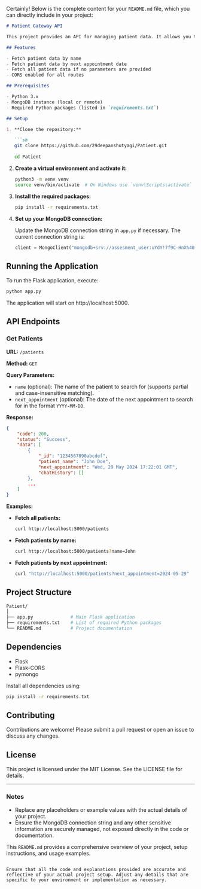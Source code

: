 Certainly! Below is the complete content for your `README.md` file, which you can directly include in your project:

```markdown
# Patient Gateway API

This project provides an API for managing patient data. It allows you to fetch patient information from a MongoDB database based on optional parameters such as patient name and next appointment date.

## Features

- Fetch patient data by name
- Fetch patient data by next appointment date
- Fetch all patient data if no parameters are provided
- CORS enabled for all routes

## Prerequisites

- Python 3.x
- MongoDB instance (local or remote)
- Required Python packages (listed in `requirements.txt`)

## Setup

1. **Clone the repository:**

   ```sh
   git clone https://github.com/29deepanshutyagi/Patient.git
   
   cd Patient
   ```

2. **Create a virtual environment and activate it:**

   ```sh
   python3 -m venv venv
   source venv/bin/activate  # On Windows use `venv\Scripts\activate`
   ```

3. **Install the required packages:**

   ```sh
   pip install -r requirements.txt
   ```

4. **Set up your MongoDB connection:**

   Update the MongoDB connection string in `app.py` if necessary. The current connection string is:

   ```python
   client = MongoClient("mongodb+srv://assesment_user:uYdY!7f9C-HnX%40Y@cluster0.vcxxyf3.mongodb.net/Formulo_assesment")
   ```

## Running the Application

To run the Flask application, execute:

```sh
python app.py
```

The application will start on http://localhost:5000.

## API Endpoints

### Get Patients

**URL:** `/patients`

**Method:** `GET`

**Query Parameters:**

- `name` (optional): The name of the patient to search for (supports partial and case-insensitive matching).
- `next_appointment` (optional): The date of the next appointment to search for in the format `YYYY-MM-DD`.

**Response:**

```json
{
    "code": 200,
    "status": "Success",
    "data": [
        {
            "_id": "1234567890abcdef",
            "patient_name": "John Doe",
            "next_appointment": "Wed, 29 May 2024 17:22:01 GMT",
            "chatHistory": []
        },
        ...
    ]
}
```

**Examples:**

- **Fetch all patients:**

  ```sh
  curl http://localhost:5000/patients
  ```

- **Fetch patients by name:**

  ```sh
  curl http://localhost:5000/patients?name=John
  ```

- **Fetch patients by next appointment:**

  ```sh
  curl "http://localhost:5000/patients?next_appointment=2024-05-29"
  ```

## Project Structure

```bash
Patient/
│
├── app.py              # Main Flask application
├── requirements.txt    # List of required Python packages
└── README.md           # Project documentation
```

## Dependencies

- Flask
- Flask-CORS
- pymongo

Install all dependencies using:

```sh
pip install -r requirements.txt
```

## Contributing

Contributions are welcome! Please submit a pull request or open an issue to discuss any changes.

## License

This project is licensed under the MIT License. See the LICENSE file for details.

---

### Notes

- Replace any placeholders or example values with the actual details of your project.
- Ensure the MongoDB connection string and any other sensitive information are securely managed, not exposed directly in the code or documentation.

This `README.md` provides a comprehensive overview of your project, setup instructions, and usage examples.
```

Ensure that all the code and explanations provided are accurate and reflective of your actual project setup. Adjust any details that are specific to your environment or implementation as necessary.